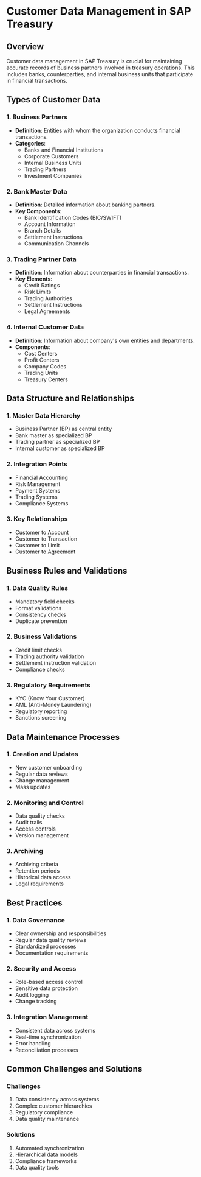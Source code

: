 # Customer Data Management in SAP Treasury

## Overview
Customer data management in SAP Treasury is crucial for maintaining accurate records of business partners involved in treasury operations. This includes banks, counterparties, and internal business units that participate in financial transactions.

## Types of Customer Data

### 1. Business Partners
- **Definition**: Entities with whom the organization conducts financial transactions.
- **Categories**:
  - Banks and Financial Institutions
  - Corporate Customers
  - Internal Business Units
  - Trading Partners
  - Investment Companies

### 2. Bank Master Data
- **Definition**: Detailed information about banking partners.
- **Key Components**:
  - Bank Identification Codes (BIC/SWIFT)
  - Account Information
  - Branch Details
  - Settlement Instructions
  - Communication Channels

### 3. Trading Partner Data
- **Definition**: Information about counterparties in financial transactions.
- **Key Elements**:
  - Credit Ratings
  - Risk Limits
  - Trading Authorities
  - Settlement Instructions
  - Legal Agreements

### 4. Internal Customer Data
- **Definition**: Information about company's own entities and departments.
- **Components**:
  - Cost Centers
  - Profit Centers
  - Company Codes
  - Trading Units
  - Treasury Centers

## Data Structure and Relationships

### 1. Master Data Hierarchy
- Business Partner (BP) as central entity
- Bank master as specialized BP
- Trading partner as specialized BP
- Internal customer as specialized BP

### 2. Integration Points
- Financial Accounting
- Risk Management
- Payment Systems
- Trading Systems
- Compliance Systems

### 3. Key Relationships
- Customer to Account
- Customer to Transaction
- Customer to Limit
- Customer to Agreement

## Business Rules and Validations

### 1. Data Quality Rules
- Mandatory field checks
- Format validations
- Consistency checks
- Duplicate prevention

### 2. Business Validations
- Credit limit checks
- Trading authority validation
- Settlement instruction validation
- Compliance checks

### 3. Regulatory Requirements
- KYC (Know Your Customer)
- AML (Anti-Money Laundering)
- Regulatory reporting
- Sanctions screening

## Data Maintenance Processes

### 1. Creation and Updates
- New customer onboarding
- Regular data reviews
- Change management
- Mass updates

### 2. Monitoring and Control
- Data quality checks
- Audit trails
- Access controls
- Version management

### 3. Archiving
- Archiving criteria
- Retention periods
- Historical data access
- Legal requirements

## Best Practices

### 1. Data Governance
- Clear ownership and responsibilities
- Regular data quality reviews
- Standardized processes
- Documentation requirements

### 2. Security and Access
- Role-based access control
- Sensitive data protection
- Audit logging
- Change tracking

### 3. Integration Management
- Consistent data across systems
- Real-time synchronization
- Error handling
- Reconciliation processes

## Common Challenges and Solutions

### Challenges
1. Data consistency across systems
2. Complex customer hierarchies
3. Regulatory compliance
4. Data quality maintenance

### Solutions
1. Automated synchronization
2. Hierarchical data models
3. Compliance frameworks
4. Data quality tools